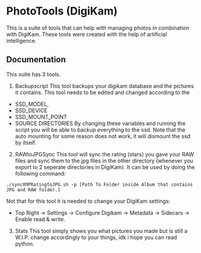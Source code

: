 
# PhotoTools (DigiKam)

This is a suite of tools that can help with managing photos in combination with DigiKam. These tools were created with the help of artificial intelligence.



## Documentation

This suite has 3 tools.

1. Backupscript 
This tool backups your digikam database and the pictures it contains. This tool needs to be edited and changed according to the
* SSD_MODEL, 
* SSD_DEVICE
* SSD_MOUNT_POINT
* SOURCE DIRECTORIES
By changing these variables and running the script you will be able to backup everything to the ssd. Note that the auto mounting for some reason does not work, it will dismount the ssd by itself.

2. RAWtoJPGSync
This tool will sync the rating (stars) you gave your RAW files and sync them to the jpg files in the other directory (whenever you export to 2 seperate directories in DigiKam). It can be used by doing the following command:

`./syncXMPRatingtoJPG.sh -p [Path To Folder inside Album that contains JPG and RAW folder.] `

Not that for this tool it is needed to change your DigiKam settings:

* Top Right -> Settings -> Configure Digikam -> Metadata -> Sidecars -> Enable read & write. 

3. Stats
This tool simply shows you what pictures you made but is still a W.I.P. change accordingly to your things, idk i hope you can read python.